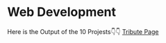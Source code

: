 # Web Development
Here is the Output of the 10 Projests👇👇
<a href="www.google.com">Tribute Page</a>
